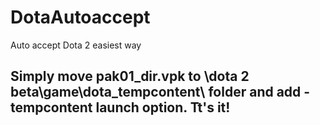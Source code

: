 # DotaAutoaccept
Auto accept Dota 2 easiest way
  
## Simply move pak01_dir.vpk to \dota 2 beta\game\dota_tempcontent\ folder and add -tempcontent launch option. Tt's it!

